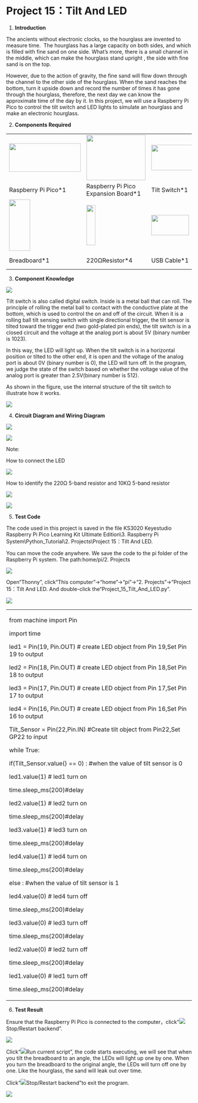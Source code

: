 # Project 15：Tilt And LED

1.  **Introduction**

The ancients without electronic clocks, so the hourglass are invented to measure time.  The hourglass has a large capacity on both sides, and which is filled with fine sand on one side. What’s more, there is a small channel in the middle, which can make the hourglass stand upright , the side with fine sand is on the top. 

However, due to the action of gravity, the fine sand will flow down through the channel to the other side of the hourglass. When the sand reaches the bottom, turn it upside down and record the number of times it has gone through the hourglass, therefore, the next day we can know the approximate time of the day by it. In this project, we will use a Raspberry Pi Pico to control the tilt switch and LED lights to simulate an hourglass and make an electronic hourglass. 

2.  **Components Required**

<table>
<tbody>
<tr class="odd">
<td><img src="https://raw.githubusercontent.com/keyestudio/KS3020-KS3020F-Keyestudio-Raspberry-Pi-Pico-Ultimate-Starter-Kit-Raspberry-Pi/master/media/222aee34a428755aaf97b711ded3f09a.jpeg" style="width:2.01667in;height:0.80278in" /></td>
<td><img src="https://raw.githubusercontent.com/keyestudio/KS3020-KS3020F-Keyestudio-Raspberry-Pi-Pico-Ultimate-Starter-Kit-Raspberry-Pi/master/media/bbed91c0b45fcafc7e7163bfeabf68f9.png" style="width:1.67014in;height:1.28472in" /></td>
<td><img src="https://raw.githubusercontent.com/keyestudio/KS3020-KS3020F-Keyestudio-Raspberry-Pi-Pico-Ultimate-Starter-Kit-Raspberry-Pi/master/media/36f15610f430e5d5138f4e4fb721c40f.png" style="width:1.27292in;height:0.71667in" /></td>
<td><img src="https://raw.githubusercontent.com/keyestudio/KS3020-KS3020F-Keyestudio-Raspberry-Pi-Pico-Ultimate-Starter-Kit-Raspberry-Pi/master/media/ef77f5a64c382157fc2dea21ec373fef.png" style="width:0.29514in;height:1.25903in" /></td>
<td><img src="https://raw.githubusercontent.com/keyestudio/KS3020-KS3020F-Keyestudio-Raspberry-Pi-Pico-Ultimate-Starter-Kit-Raspberry-Pi/master/media/da8a2a9d15baf7280966f3fdbb025a8c.png" style="width:0.26042in;height:1.16667in" /></td>
</tr>
<tr class="even">
<td>Raspberry Pi Pico*1</td>
<td>Raspberry Pi Pico Expansion Board*1</td>
<td>Tilt Switch*1</td>
<td>Red LED*4</td>
<td>10KΩResistor*1</td>
</tr>
<tr class="odd">
<td><img src="https://raw.githubusercontent.com/keyestudio/KS3020-KS3020F-Keyestudio-Raspberry-Pi-Pico-Ultimate-Starter-Kit-Raspberry-Pi/master/media/e380dd26e4825be9a768973802a55fe6.png" style="width:0.59028in;height:1.44583in" /></td>
<td><img src="https://raw.githubusercontent.com/keyestudio/KS3020-KS3020F-Keyestudio-Raspberry-Pi-Pico-Ultimate-Starter-Kit-Raspberry-Pi/master/media/845d05a6108b1662b828610ba9dcb788.png" style="width:0.25833in;height:1.13681in" /></td>
<td><img src="https://raw.githubusercontent.com/keyestudio/KS3020-KS3020F-Keyestudio-Raspberry-Pi-Pico-Ultimate-Starter-Kit-Raspberry-Pi/master/media/7dcbd02995be3c142b2f97df7f7c03ce.png" style="width:1.05903in;height:0.56667in" /></td>
<td><img src="https://raw.githubusercontent.com/keyestudio/KS3020-KS3020F-Keyestudio-Raspberry-Pi-Pico-Ultimate-Starter-Kit-Raspberry-Pi/master/media/e9a8d050105397bb183512fb4ffdd2f6.png" style="width:0.8375in;height:0.83194in" /></td>
<td></td>
</tr>
<tr class="even">
<td>Breadboard*1</td>
<td>220ΩResistor*4</td>
<td>USB Cable*1</td>
<td>Jumper Wires</td>
<td></td>
</tr>
</tbody>
</table>

3.  **Component Knowledge**

![](/media/8c40739f8e05f753f145420b421a0f47.png)

Tilt switch is also called digital switch. Inside is a metal ball that can roll. The principle of rolling the metal ball to contact with the conductive plate at the bottom, which is used to control the on and off of the circuit. When it is a rolling ball tilt sensing switch with single directional trigger, the tilt sensor is tilted toward the trigger end (two gold-plated pin ends), the tilt switch is in a closed circuit and the voltage at the analog port is about 5V (binary number is 1023).

In this way, the LED will light up. When the tilt switch is in a horizontal position or tilted to the other end, it is open and the
voltage of the analog port is about 0V (binary number is 0), the LED will turn off. In the program, we judge the state of the switch based on whether the voltage value of the analog port is greater than 2.5V(binary number is 512).

As shown in the figure, use the internal structure of the tilt switch to illustrate how it works.

![](/media/bf8b10ad248ac939ac4ef96d02ed87c7.png)

4.  **Circuit Diagram and Wiring Diagram**

![](/media/8735f9531646b77c35932404a681b76d.png)

![](/media/9127e65ff0d7b3d5e579263fd06ec674.png)

Note:

How to connect the LED

![](/media/f70404aa49540fd7aecae944c7c01f83.jpeg)

How to identify the 220Ω 5-band resistor and 10KΩ 5-band resistor

![](/media/55c0199544e9819328f6d5778f10d7d0.png)

![](/media/246cf3885dc837c458a28123885c9f7b.png)

5.  **Test Code**

The code used in this project is saved in the file KS3020 Keyestudio Raspberry Pi Pico Learning Kit Ultimate Edition\\3. Raspberry Pi System\\Python\_Tutorial\\2. Projects\\Project 15：Tilt And LED.

You can move the code anywhere. We save the code to the pi folder of the Raspberry Pi system. The path:home/pi/2. Projects

![](/media/ae27830403a2f741aa9b725e5324c215.png)

Open“Thonny”, click“This computer”→“home”→“pi”→“2. Projects”→“Project 15：Tilt And LED. And double-click the“Project\_15\_Tilt\_And\_LED.py”.

![](/media/330c9af9def412421038a3906b330043.png)

<table>
<tbody>
<tr class="odd">
<td><p>from machine import Pin</p>
<p>import time</p>
<p>led1 = Pin(19, Pin.OUT) # create LED object from Pin 19,Set Pin 19 to output</p>
<p>led2 = Pin(18, Pin.OUT) # create LED object from Pin 18,Set Pin 18 to output</p>
<p>led3 = Pin(17, Pin.OUT) # create LED object from Pin 17,Set Pin 17 to output</p>
<p>led4 = Pin(16, Pin.OUT) # create LED object from Pin 16,Set Pin 16 to output</p>
<p>Tilt_Sensor = Pin(22,Pin.IN) #Create tilt object from Pin22,Set GP22 to input</p>
<p>while True:</p>
<p>if(Tilt_Sensor.value() == 0) : #when the value of tilt sensor is 0</p>
<p>led1.value(1) # led1 turn on</p>
<p>time.sleep_ms(200)#delay</p>
<p>led2.value(1) # led2 turn on</p>
<p>time.sleep_ms(200)#delay</p>
<p>led3.value(1) # led3 turn on</p>
<p>time.sleep_ms(200)#delay</p>
<p>led4.value(1) # led4 turn on</p>
<p>time.sleep_ms(200)#delay</p>
<p>else : #when the value of tilt sensor is 1</p>
<p>led4.value(0) # led4 turn off</p>
<p>time.sleep_ms(200)#delay</p>
<p>led3.value(0) # led3 turn off</p>
<p>time.sleep_ms(200)#delay</p>
<p>led2.value(0) # led2 turn off</p>
<p>time.sleep_ms(200)#delay</p>
<p>led1.value(0) # led1 turn off</p>
<p>time.sleep_ms(200)#delay</p></td>
</tr>
</tbody>
</table>

6.  **Test Result**
    
Ensure that the Raspberry Pi Pico is connected to the computer，click“![](/media/ec00367ea605788eab454cd176b94c7b.png)Stop/Restart backend”.

![](/media/5b7274a01646a14b7bf7b0cbdb6fe5d7.png)

Click“![](/media/bb4d9305714a178069d277b20e0934b7.png)Run current script”, the code starts executing, we will see that when you tilt the breadboard to an angle, the LEDs will light up one by one. When you turn the breadboard to the original angle, the LEDs will turn off one by one. Like the hourglass, the sand will leak out over time.

Click“![](/media/ec00367ea605788eab454cd176b94c7b.png)Stop/Restart backend”to exit the program.

![](/media/4dd22f89da91bfae3943271e9b7fc6f8.png)
